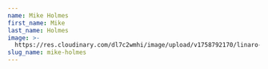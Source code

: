 ```yaml
---
name: Mike Holmes
first_name: Mike
last_name: Holmes
image: >-
  https://res.cloudinary.com/dl7c2wmhi/image/upload/v1758792170/linaro-website/images/author/mike.holmes
slug_name: mike-holmes
---
```


